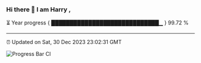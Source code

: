 ### Hi there 👋 I am Harry , 

⏳ Year progress { █████████████████████████████▁ } 99.72 %

---

⏰ Updated on Sat, 30 Dec 2023 23:02:31 GMT

![Progress Bar CI](https://github.com/duykhang68/duykhang68/workflows/Progress%20Bar%20CI/badge.svg)
